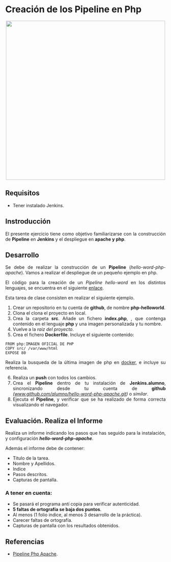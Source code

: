 <div align="justify">

# Creación de los Pipeline en Php

<div align="center">
  <img src="https://www.jenkins.io/doc/book/resources/pipeline/realworld-pipeline-flow.png" width="500px" />
</div>

## Requisitos

- Tener instalado Jenkins.

## Instroducción

  El presente ejercicio tiene como objetivo familiarizarse con la construcción de __Pipeline__ en __Jenkins__ y el despliegue en __apache y php__.

## Desarrollo

  Se debe de realizar la construcción de un __Pipeline__ (_hello-word-php-apache_). Vamos a realizar el despliegue de un pequeño ejemplo en php.

  El código para la creación de un _Pipeline hello-word_ en los distintos lenguajes, se encuentra en el siguiente [enlace](../PIPELINE-JENKINS.md).

  Esta tarea de clase consisten en realizar el siguiente ejemplo.

  1. Crear un repositorio en tu cuenta de __github__, de nombre __php-helloworld__.
  2. Clona el clona el proyecto en local.
  3. Crea la carpeta __src__. Añade un fichero __index.php__, , que contenga contenido en el lenguaje __php__ y una imagen personalizada y tu nombre.
  4. Vuelve a la _raiz del proyecto_.
  5. Crea el fichero __Dockerfile__. Incluye el siguiente contenido:

  ```
  FROM php:IMAGEN OFICIAL DE PHP
  COPY src/ /var/www/html
  EXPOSE 80
  ```


  Realiza la busqueda de la última imagen de php en [docker](https://hub.docker.com/_/php/), e incluye su referencia.

  6. Realiza un __push__ con todos los cambios.
  7. Crea el __Pipeline__ dentro de tu instalación de __Jenkins.alumno__, sincronizando desde tu cuenta de __github__ _(www.github.com/alumno/hello-word-php-apache.git)_ o _similar_.
  8. Ejecuta el __Pipeline__, y verificar que se ha realizado de forma correcta visualizando el navegador.

## Evaluación. Realiza el Informe

  Realiza un informe indicando los pasos que has seguido para la instalación, y configuración  ___hello-word-php-apache___.

  Además el informe debe de contener:
   - Titulo de la tarea.
   - Nombre y Apellidos.
   - Indice
   - Pasos descritos.
   - Capturas de pantalla.

### A tener en cuenta:

  - Se pasará el programa antí copia para verificar autenticidad.
  - __5 faltas de ortografía se baja dos puntos__.
  - Al menos (1 folio indice, al menos 3 desarrollo de la práctica).
  - Carecer faltas de ortografía.
  - Capturas de pantalla con los resultados obtenidos.

## Referencias
  - [Pipeline Php Apache](https://github.com/mfieldhouse/docker-php-helloworld).




</div>
